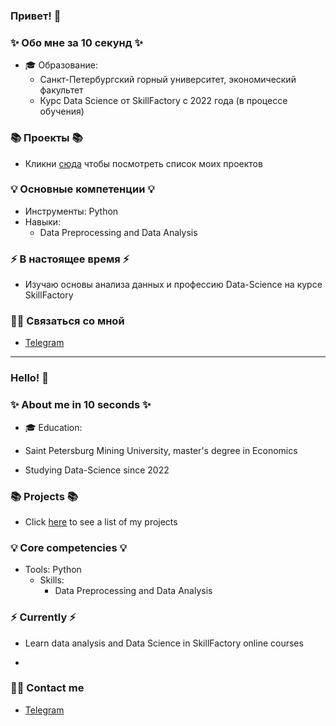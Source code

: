 ### Привет! 👋

### ✨ Обо мне за 10 секунд ✨ 
* 🎓 Образование:
  - Санкт-Петербургский горный университет, экономический факультет
  - Курс Data Science от SkillFactory с 2022 года (в процессе обучения)


### 📚 Проекты 📚

* Кликни [сюда](https://github.com/0upsz/sf_data_science) чтобы посмотреть список моих проектов

### 💡 Основные компетенции 💡
- Инструменты: Python
- Навыки: 
    * Data Preprocessing and Data Analysis

### ⚡️ В настоящее время ⚡️
- Изучаю основы анализа данных и профессию Data-Science на курсе SkillFactory


### 🙌🏻 Связаться со мной
- [Telegram](https://t.me/Oupsz)

---

### Hello! 👋

### ✨ About me in 10 seconds ✨ 
* 🎓 Education:
 - Saint Petersburg Mining University, master's degree in Economics

* Studying Data-Science since 2022

### 📚 Projects 📚

* Click [here](https://github.com/0upsz/sf_data_science) to see a list of my projects



### 💡 Core competencies 💡
- Tools: Python
  - Skills:
    * Data Preprocessing and Data Analysis 



### ⚡️ Currently ⚡️
- Learn data analysis and Data Science in SkillFactory online courses

- 

### 🙌🏻 Contact me
- [Telegram](https://t.me/Oupsz)
